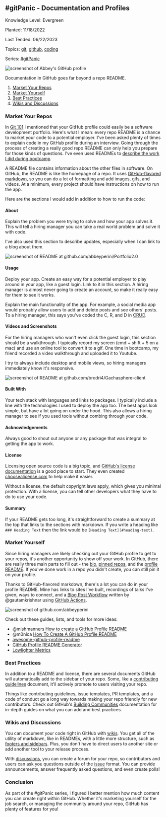 ## #gitPanic - Documentation and Profiles

Knowledge Level: Evergreen

Planted: 11/18/2022

Last Tended: 06/22/2023

Topics: [git](/topic.html?topic=git), [github](/topic.html?topic=github), [coding](/topic.html?topic=coding)

Series: [#gitPanic](/series.html?series=gitPanic)

![screenshot of Abbey's GitHub profile](https://images.abbeyperini.com/gitPanic/cover.png)

Documentation in GitHub goes far beyond a repo README.

1. [Market Your Repos](#market-your-repos)
2. [Market Yourself](#market-yourself)
3. [Best Practices](#best-practices)
4. [Wikis and Discussions](#wikis-and-discussions)

### Market Your Repos

In [Git 101](/blog.html?blog=gitPanic-1) I mentioned that your GitHub profile could easily be a software development portfolio. Here's what I mean: every repo README is a chance to market your code to a potential employer. I've been asked plenty of times to explain code in my GitHub profile during an interview. Going through the process of creating a really good repo README can only help you prepare for those kinds of questions. I've even used READMEs to [describe the work I did during bootcamp](https://github.com/abbeyperini/DC_React).

A README file contains information about the other files in software. On GitHub, the README is like the homepage of a repo. It uses [GitHub-flavored markdown](https://docs.github.com/en/get-started/writing-on-github/getting-started-with-writing-and-formatting-on-github/basic-writing-and-formatting-syntax), so you can do a lot of formatting and add images, gifs, and videos. At a minimum, every project should have instructions on how to run the app.

Here are the sections I would add in addition to how to run the code:

#### About

Explain the problem you were trying to solve and how your app solves it. This will tell a hiring manager you can take a real world problem and solve it with code.

I've also used this section to describe updates, especially when I can link to a blog about them.

![screenshot of README at github.com/abbeyperini/Portfolio2.0](https://images.abbeyperini.com/gitPanic/readme.png)

#### Usage

Deploy your app. Create an easy way for a potential employer to play around in your app, like a guest login. Link to it in this section. A hiring manager is almost never going to create an account, so make it really easy for them to see it works.

Explain the main functionality of the app. For example, a social media app would probably allow users to add and delete posts and see others' posts. To a hiring manager, this says you've coded the C, R, and D in [CRUD](https://www.codecademy.com/article/what-is-crud).

#### Videos and Screenshots

For the hiring managers who won't even click the guest login, this section should be a walkthrough. I typically record my screen (cmd + shift + 5 on a mac) and use an online tool to convert it to a gif. One time in bootcamp, my friend recorded a video walkthrough and uploaded it to Youtube.

I try to always include desktop and mobile views, so hiring managers immediately know it's responsive.

![screenshot of README at github.com/brodri4/Gachasphere-client](https://images.abbeyperini.com/gitPanic/walkthrough.png)

#### Built With

Your tech stack with languages and links to packages. I typically include a line with the technologies I used to deploy the app too. The best apps look simple, but have a lot going on under the hood. This also allows a hiring manager to see if you used tools without combing through your code.

#### Acknowledgements

Always good to shout out anyone or any package that was integral to getting the app to work.

#### License

Licensing open source code is a big topic, and [GitHub's license documentation](https://docs.github.com/en/repositories/managing-your-repositorys-settings-and-features/customizing-your-repository/licensing-a-repository) is a good place to start. They even created [choosealicense.com](www.choosealicense.com) to help make it easier.

Without a license, the default copyright laws apply, which gives you minimal protection. With a license, you can tell other developers what they have to do to use your code.

#### Summary

If your README gets too long, it's straightforward to create a summary at the top that links to the sections with markdown. If you write a heading like `### Heading Text` then the link would be `[Heading Text](#heading-text)`.

### Market Yourself

Since hiring managers are likely checking out your GitHub profile to get to your repos, it's another opportunity to show off your work. In GitHub, there are really three main parts to fill out - the [bio](https://docs.github.com/en/account-and-profile/setting-up-and-managing-your-github-profile/customizing-your-profile/personalizing-your-profile#adding-a-bio-to-your-profile), [pinned repos](https://docs.github.com/en/account-and-profile/setting-up-and-managing-your-github-profile/customizing-your-profile/pinning-items-to-your-profile), and the [profile README](https://docs.github.com/en/account-and-profile/setting-up-and-managing-your-github-profile/customizing-your-profile/managing-your-profile-readme). If you've done work in a repo you didn't create, you can still pin it on your profile.

Thanks to GitHub-flavored markdown, there's a lot you can do in your profile README. Mine has links to sites I've built, recordings of talks I've given, ways to connect, and a [Blog Post Workflow](https://github.com/marketplace/actions/blog-post-workflow) written by @gautamkrishnar using [GitHub Actions](https://github.com/features/actions).

![screenshot of github.com/abbeyperini](https://images.abbeyperini.com/gitPanic/github-profile.png)

Check out these guides, lists, and tools for more ideas:

- @mishmanners [How to create a GitHub Profile README](https://dev.to/github/how-to-create-a-github-profile-readme-jha)
- @m0nica [How To Create A GitHub Profile README](https://dev.to/m0nica/how-to-create-a-github-profile-readme-1paj)
- [awesome-github-profile-readme](https://github.com/abhisheknaiidu/awesome-github-profile-readme)
- [GitHub Profile README Generator](https://rahuldkjain.github.io/gh-profile-readme-generator/)
- [Lowlighter Metrics](https://github.com/lowlighter/metrics)

### Best Practices

In addition to a README and license, there are several documents GitHub will automatically add to the sidebar of your repo. Some, like a [contributing guidelines](https://docs.github.com/en/communities/setting-up-your-project-for-healthy-contributions/setting-guidelines-for-repository-contributors) document, it'll actively promote to users visiting your repo.

Things like contributing guidelines, issue templates, PR templates, and a code of conduct go a long way towards making your repo friendly for new contributors. Check out GitHub's [Building Communities](https://docs.github.com/en/communities) documentation for in-depth guides on what you can add and best practices.

### Wikis and Discussions

You can document your code right in GitHub with [wikis](https://docs.github.com/en/communities/documenting-your-project-with-wikis/about-wikis). You get all of the utility of markdown, like in READMEs, with a little more structure, such as [footers and sidebars](https://docs.github.com/en/communities/documenting-your-project-with-wikis/creating-a-footer-or-sidebar-for-your-wiki). Plus, you don't have to direct users to another site or add another tool to your release process.

With [discussions](https://docs.github.com/en/discussions), you can create a forum for your repo, so contributors and users can ask you questions outside of the [issue](https://docs.github.com/en/issues/tracking-your-work-with-issues/about-issues) format. You can provide announcements, answer frequently asked questions, and even create polls!

### Conclusion

As part of the #gitPanic series, I figured I better mention how much content you can create right within GitHub. Whether it's marketing yourself for the job search, or managing the community around your repo, GitHub has plenty of features for you!
